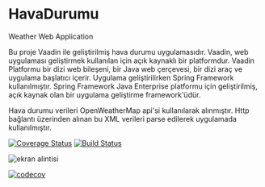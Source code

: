 # HavaDurumu
Weather Web Application

Bu proje Vaadin ile geliştirilmiş hava durumu uygulamasıdır. Vaadin, web uygulaması geliştirmek kullanılan için açık kaynaklı bir platformdur. Vaadin Platformu bir dizi web bileşeni, bir Java web çerçevesi, bir dizi araç ve uygulama başlatıcı içerir. Uygulama geliştirilirken Spring Framework kullanılmıştır. Spring Framework Java Enterprise platformu için geliştirilmiş, açık kaynak olan bir uygulama geliştirme framework'üdür.

Hava durumu verileri OpenWeatherMap api'si kullanılarak alınmıştır. Http bağlantı üzerinden alınan bu XML verileri parse edilerek uygulamada kullanılmıştır.



[![Coverage Status](https://coveralls.io/repos/github/yasirerkam/HavaDurumu/badge.svg?branch=master)](https://coveralls.io/github/yasirerkam/HavaDurumu?branch=master)
[![Build Status](https://travis-ci.org/yasirerkam/HavaDurumu.svg?branch=master)](https://travis-ci.org/yasirerkam/HavaDurumu)

![ekran alintisi](https://user-images.githubusercontent.com/27684451/32914544-fe9e3d90-cb26-11e7-929f-56592fa99ff8.PNG)




[![codecov](https://codecov.io/gh/yasirerkam/HavaDurumu/branch/master/graph/badge.svg)](https://codecov.io/gh/yasirerkam/HavaDurumu)


